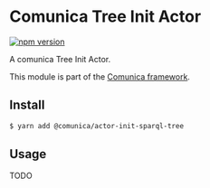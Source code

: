 # Comunica Tree Init Actor

[![npm version](https://badge.fury.io/js/%40comunica%2Factor-init-sparql-tree.svg)](https://www.npmjs.com/package/@comunica/actor-init-tree)

A comunica Tree Init Actor.

This module is part of the [Comunica framework](https://github.com/comunica/comunica).

## Install

```bash
$ yarn add @comunica/actor-init-sparql-tree
```

## Usage

TODO
